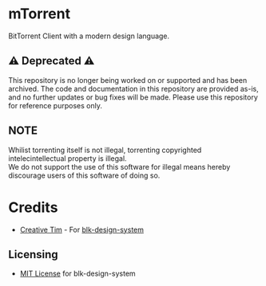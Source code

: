 # mTorrent
BitTorrent Client with a modern design language.

## :warning: Deprecated :warning:

This repository is no longer being worked on or supported and has been archived. The code and documentation in this repository are provided as-is, and no further updates or bug fixes will be made. Please use this repository for reference purposes only.

## NOTE
Whilist torrenting itself is not illegal, torrenting copyrighted intelecintellectual property is illegal. </br>
We do not support the use of this software for illegal means hereby discourage users of this software of doing so.

# Credits
* [Creative Tim](https://github.com/creativetimofficial) - For [blk-design-system](https://github.com/creativetimofficial/blk-design-system)

## Licensing
* [MIT License](https://github.com/ZhongDev/mTorrent/blob/master/view/LICENSE) for blk-design-system
